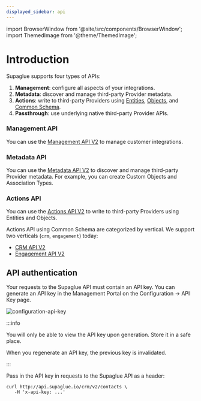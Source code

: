 ```yaml
---
displayed_sidebar: api
---
```


import BrowserWindow from '@site/src/components/BrowserWindow';
import ThemedImage from '@theme/ThemedImage';

# Introduction

Supaglue supports four types of APIs:

1. **Management**: configure all aspects of your integrations.
1. **Metadata**: discover and manage third-party Provider metadata.
1. **Actions**: write to third-party Providers using [Entities](../platform/entities/overview), [Objects](../platform/objects/overview), and [Common Schema](../platform/common-schema/overview).
1. **Passthrough**: use underlying native third-party Provider APIs.

### Management API

You can use the [Management API V2](v2/mgmt/management-api) to manage customer integrations.

### Metadata API

You can use the [Metadata API V2](v2/metadata/metadata-api) to discover and manage third-party Provider metadata. For example, you can create Custom Objects and Association Types.

### Actions API

You can use the [Actions API V2](v2/actions/actions-api) to write to third-party Providers using Entities and Objects.

Actions API using Common Schema are categorized by vertical. We support two verticals (`crm`, `engagement`) today:

- [CRM API V2](v2/crm/unified-crm-api)
- [Engagement API V2](v2/engagement/unified-engagement-api)

## API authentication

Your requests to the Supaglue API must contain an API key. You can generate an API key in the Management Portal on the Configuration -> API Key page.

<BrowserWindow url="https://app.supaglue.io/applications/1dad4014-c295-422b-b384-1379396defd1/configuration/api_keys">

![configuration-api-key](/img/configuration-api-key.png)

</BrowserWindow>

:::info

You will only be able to view the API key upon generation. Store it in a safe place.

When you regenerate an API key, the previous key is invalidated.

:::

Pass in the API key in requests to the Supaglue API as a header:

```curl
curl http://api.supaglue.io/crm/v2/contacts \
   -H 'x-api-key: ...'
```
